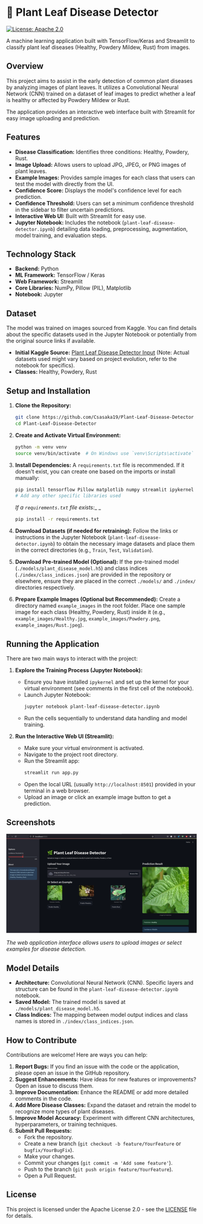 # 🌿 Plant Leaf Disease Detector

[![License: Apache 2.0](https://img.shields.io/badge/License-Apache%202.0-blue.svg)](https://opensource.org/licenses/Apache-2.0)

A machine learning application built with TensorFlow/Keras and Streamlit to classify plant leaf diseases (Healthy, Powdery Mildew, Rust) from images.

## Overview

This project aims to assist in the early detection of common plant diseases by analyzing images of plant leaves. It utilizes a Convolutional Neural Network (CNN) trained on a dataset of leaf images to predict whether a leaf is healthy or affected by Powdery Mildew or Rust.

The application provides an interactive web interface built with Streamlit for easy image uploading and prediction.

## Features

*   **Disease Classification:** Identifies three conditions: Healthy, Powdery, Rust.
*   **Image Upload:** Allows users to upload JPG, JPEG, or PNG images of plant leaves.
*   **Example Images:** Provides sample images for each class that users can test the model with directly from the UI.
*   **Confidence Score:** Displays the model's confidence level for each prediction.
*   **Confidence Threshold:** Users can set a minimum confidence threshold in the sidebar to filter uncertain predictions.
*   **Interactive Web UI:** Built with Streamlit for easy use.
*   **Jupyter Notebook:** Includes the notebook (`plant-leaf-disease-detector.ipynb`) detailing data loading, preprocessing, augmentation, model training, and evaluation steps.

## Technology Stack

*   **Backend:** Python
*   **ML Framework:** TensorFlow / Keras
*   **Web Framework:** Streamlit
*   **Core Libraries:** NumPy, Pillow (PIL), Matplotlib
*   **Notebook:** Jupyter

## Dataset

The model was trained on images sourced from Kaggle. You can find details about the specific datasets used in the Jupyter Notebook or potentially from the original source links if available.
*   **Initial Kaggle Source:** [Plant Leaf Disease Detector Input](https://www.kaggle.com/code/raheba/plant-leaf-disease-detector/input) (Note: Actual datasets used might vary based on project evolution, refer to the notebook for specifics).
*   **Classes:** Healthy, Powdery, Rust

## Setup and Installation

1.  **Clone the Repository:**
    ```bash
    git clone https://github.com/Csasaka19/Plant-Leaf-Disease-Detector
    cd Plant-Leaf-Disease-Detector
    ```

2.  **Create and Activate Virtual Environment:**
    ```bash
    python -m venv venv
    source venv/bin/activate  # On Windows use `venv\Scripts\activate`
    ```

3.  **Install Dependencies:**
    A `requirements.txt` file is recommended. If it doesn't exist, you can create one based on the imports or install manually:
    ```bash
    pip install tensorflow Pillow matplotlib numpy streamlit ipykernel jupyter
    # Add any other specific libraries used
    ```
    *If a `requirements.txt` file exists:*_ _
    ```bash
    pip install -r requirements.txt
    ```

4.  **Download Datasets (if needed for retraining):**
    Follow the links or instructions in the Jupyter Notebook (`plant-leaf-disease-detector.ipynb`) to obtain the necessary image datasets and place them in the correct directories (e.g., `Train`, `Test`, `Validation`).

5.  **Download Pre-trained Model (Optional):**
    If the pre-trained model (`./models/plant_disease_model.h5`) and class indices (`./index/class_indices.json`) are provided in the repository or elsewhere, ensure they are placed in the correct `./models/` and `./index/` directories respectively.

6.  **Prepare Example Images (Optional but Recommended):**
    Create a directory named `example_images` in the root folder. Place one sample image for each class (Healthy, Powdery, Rust) inside it (e.g., `example_images/Healthy.jpg`, `example_images/Powdery.png`, `example_images/Rust.jpeg`).

## Running the Application

There are two main ways to interact with the project:

1.  **Explore the Training Process (Jupyter Notebook):**
    *   Ensure you have installed `ipykernel` and set up the kernel for your virtual environment (see comments in the first cell of the notebook).
    *   Launch Jupyter Notebook:
        ```bash
        jupyter notebook plant-leaf-disease-detector.ipynb
        ```
    *   Run the cells sequentially to understand data handling and model training.

2.  **Run the Interactive Web UI (Streamlit):**
    *   Make sure your virtual environment is activated.
    *   Navigate to the project root directory.
    *   Run the Streamlit app:
        ```bash
        streamlit run app.py
        ```
    *   Open the local URL (usually `http://localhost:8501`) provided in your terminal in a web browser.
    *   Upload an image or click an example image button to get a prediction.

## Screenshots

![Plant Leaf Disease Detector Web Application](./screenshots/streamlit.png)

*The web application interface allows users to upload images or select examples for disease detection.*

## Model Details

*   **Architecture:** Convolutional Neural Network (CNN). Specific layers and structure can be found in the `plant-leaf-disease-detector.ipynb` notebook.
*   **Saved Model:** The trained model is saved at `./models/plant_disease_model.h5`.
*   **Class Indices:** The mapping between model output indices and class names is stored in `./index/class_indices.json`.

## How to Contribute

Contributions are welcome! Here are ways you can help:

1.  **Report Bugs:** If you find an issue with the code or the application, please open an issue in the GitHub repository.
2.  **Suggest Enhancements:** Have ideas for new features or improvements? Open an issue to discuss them.
3.  **Improve Documentation:** Enhance the README or add more detailed comments in the code.
4.  **Add More Disease Classes:** Expand the dataset and retrain the model to recognize more types of plant diseases.
5.  **Improve Model Accuracy:** Experiment with different CNN architectures, hyperparameters, or training techniques.
6.  **Submit Pull Requests:**
    *   Fork the repository.
    *   Create a new branch (`git checkout -b feature/YourFeature` or `bugfix/YourBugFix`).
    *   Make your changes.
    *   Commit your changes (`git commit -m 'Add some feature'`).
    *   Push to the branch (`git push origin feature/YourFeature`).
    *   Open a Pull Request.

## License

This project is licensed under the Apache License 2.0 - see the [LICENSE](LICENSE) file for details.
